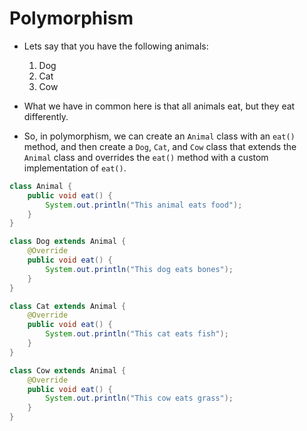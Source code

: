 # Polymorphism
+ Lets say that you have the following animals:
    1. Dog
    2. Cat
    3. Cow

+ What we have in common here is that all animals eat, but they eat differently.
+ So, in polymorphism, we can create an `Animal` class with an `eat()` method, and then create a `Dog`, `Cat`, and `Cow` class that extends the `Animal` class and overrides the `eat()` method with a custom implementation of `eat()`.

```java
class Animal {
    public void eat() {
        System.out.println("This animal eats food");
    }
}
```

```java
class Dog extends Animal {
    @Override
    public void eat() {
        System.out.println("This dog eats bones");
    }
}
```

```java
class Cat extends Animal {
    @Override
    public void eat() {
        System.out.println("This cat eats fish");
    }
}
```

```java
class Cow extends Animal {
    @Override
    public void eat() {
        System.out.println("This cow eats grass");
    }
}
```
